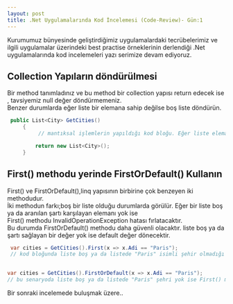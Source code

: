```yaml
---
layout: post
title: .Net Uygulamalarında Kod İncelemesi (Code-Review)- Gün:1
---  
```

  Kurumumuz bünyesinde geliştirdiğimiz uygulamalardaki tecrübelerimiz ve ilgili uygulamalar üzerindeki best practise örneklerinin derlendiği .Net uygulamalarında  kod incelemeleri yazı serimize devam ediyoruz.  
## Collection Yapıların döndürülmesi  
Bir method tanımladınız ve bu method bir collection yapısı return edecek ise , tavsiyemiz null değer döndürmemeniz.  
Benzer durumlarda eğer liste bir elemana sahip değilse boş liste döndürün.  
```c#
 public List<City> GetCities()
     {
          // mantıksal işlemlerin yapıldığı kod bloğu. Eğer liste elemana sahip değilse boş liste döndür

         return new List<City>();
     }

```  

##  First() methodu yerinde FirstOrDefault() Kullanın  

First() ve FirstOrDefault(),linq yapısının birbirine çok benzeyen iki methodudur.  
İki methodun farkı;boş bir liste olduğu durumlarda görülür. Eğer bir liste boş ya da aranılan şartı karşılayan elemanı yok ise   
First() methodu InvalidOperationException hatası fırlatacaktır.  
Bu durumda FirstOrDefault() methodu daha güvenli olacaktır. liste boş ya da şartı sağlayan bir değer yok ise default değer dönecektir.     
```c#
 var cities = GetCities().First(x => x.Adi == "Paris");
 // kod bloğunda liste boş ya da listede "Paris" isimli şehir olmadığı durumda InvalidOperationException hatası alırız.  
 


```   
```c# 
var cities = GetCities().FirstOrDefault(x => x.Adi == "Paris");
// bu senaryoda liste boş ya da listede "Paris" şehri yok ise First() methodundaki hatayı almayız. 
```  

Bir sonraki incelemede buluşmak üzere..





